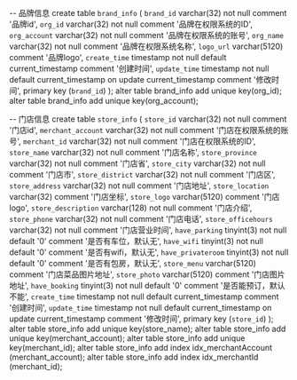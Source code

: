 -- 品牌信息
create table `brand_info` (
    `brand_id` varchar(32) not null comment '品牌id',
    `org_id` varchar(32) not null comment '品牌在权限系统的ID',
    `org_account` varchar(32) not null comment '品牌在权限系统的账号',
    `org_name` varchar(32) not null comment '品牌在权限系统名称',
    `logo_url` varchar(5120)  comment '品牌logo',
    `create_time` timestamp not null default current_timestamp comment '创建时间',
    `update_time` timestamp not null default current_timestamp on update current_timestamp comment '修改时间',
    primary key (`brand_id`)
);
alter table brand_info add unique key(org_id);
alter table brand_info add unique key(org_account);


-- 门店信息
create table `store_info` (
    `store_id` varchar(32) not null comment '门店id',
    `merchant_account` varchar(32) not null comment '门店在权限系统的账号',
    `merchant_id` varchar(32) not null comment '门店在权限系统的ID',
    `store_name` varchar(32) not null comment '门店名称',
    `store_province` varchar(32) not null comment '门店省',
    `store_city` varchar(32) not null comment '门店市',
    `store_district` varchar(32) not null comment '门店区',
    `store_address` varchar(32) not null comment '门店地址',
    `store_location` varchar(32) comment '门店坐标',
    `store_logo` varchar(5120) comment '门店logo',
    `store_description` varchar(128) not null comment '门店介绍',
    `store_phone` varchar(32) not null comment '门店电话',
    `store_officehours` varchar(32) not null comment '门店营业时间',
    `have_parking` tinyint(3) not null default '0' comment '是否有车位，默认无',
    `have_wifi` tinyint(3) not null default '0' comment '是否有wifi，默认无',
    `have_privateroom` tinyint(3) not null default '0' comment '是否有包房，默认无',
    `store_menu` varchar(5120)  comment '门店菜品图片地址',
    `store_photo` varchar(5120)  comment '门店图片地址',
    `have_booking` tinyint(3) not null default '0' comment '是否能预订，默认不能',
    `create_time` timestamp not null default current_timestamp comment '创建时间',
    `update_time` timestamp not null default current_timestamp on update current_timestamp comment '修改时间',
    primary key (`store_id`)
);
alter table store_info add unique key(store_name);
alter table store_info add unique key(merchant_account);
alter table store_info add unique key(merchant_id);
alter table store_info add index idx_merchantAccount (merchant_account);
alter table store_info add index idx_merchantId (merchant_id);

